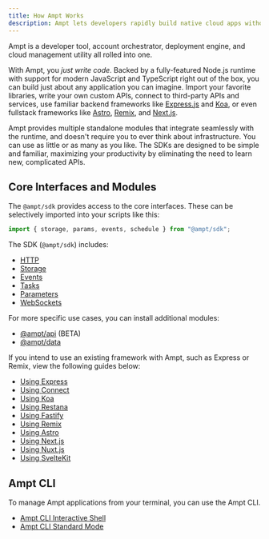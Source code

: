 ```yaml
---
title: How Ampt Works
description: Ampt lets developers rapidly build native cloud apps without complicated configs or struggling with infrastructure.
---
```


Ampt is a developer tool, account orchestrator, deployment engine, and cloud management utility all rolled into one.

With Ampt, you _just write code_. Backed by a fully-featured Node.js runtime with support for modern JavaScript and TypeScript right out of the box, you can build just about any application you can imagine. Import your favorite libraries, write your own custom APIs, connect to third-party APIs and services, use familiar backend frameworks like [Express.js](/docs/http/#express.js) and [Koa](/docs/http/#koa), or even fullstack frameworks like [Astro](/docs/frameworks/astro/), [Remix](/docs/frameworks/remix/), and [Next.js](/docs/frameworks/next/).

Ampt provides multiple standalone modules that integrate seamlessly with the runtime, and doesn't require you to ever think about infrastructure. You can use as little or as many as you like. The SDKs are designed to be simple and familiar, maximizing your productivity by eliminating the need to learn new, complicated APIs.

## Core Interfaces and Modules

The `@ampt/sdk` provides access to the core interfaces. These can be selectively imported into your scripts like this:

```javascript header=false
import { storage, params, events, schedule } from "@ampt/sdk";
```

The SDK (`@ampt/sdk`) includes:

- [HTTP](/docs/http/)
- [Storage](/docs/storage/)
- [Events](/docs/events/)
- [Tasks](/docs/tasks/)
- [Parameters](/docs/parameters)
- [WebSockets](/docs/websockets)

For more specific use cases, you can install additional modules:

- [@ampt/api](/docs/api/) (BETA)
- [@ampt/data](/docs/data/)

If you intend to use an existing framework with Ampt, such as Express or Remix, view the following guides below:

- [Using Express](/docs/http/#expressjs)
- [Using Connect](/docs/http/#connect)
- [Using Koa](/docs/http/#koa)
- [Using Restana](/docs/http/#restana)
- [Using Fastify](/docs/http/#fastify)
- [Using Remix](/docs/frameworks/remix/)
- [Using Astro](/docs/frameworks/astro/)
- [Using Next.js](/docs/frameworks/next/)
- [Using Nuxt.js](/docs/frameworks/nuxt/)
- [Using SvelteKit](/docs/frameworks/sveltekit/)

## Ampt CLI

To manage Ampt applications from your terminal, you can use the Ampt CLI.

- [Ampt CLI Interactive Shell](/docs/cli-interactive-shell)
- [Ampt CLI Standard Mode](/docs/cli-standard-mode)
